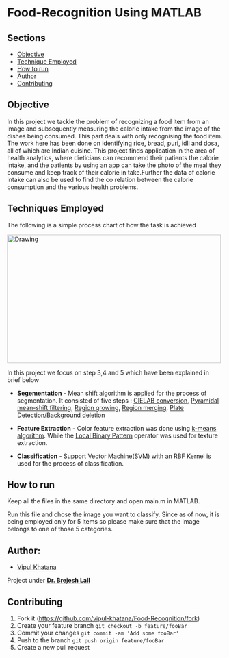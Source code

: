 # Food-Recognition Using MATLAB

## Sections 
+ [Objective](https://github.com/vipul-khatana/Food-Recognition#objective)
+ [Technique Employed](https://github.com/vipul-khatana/Food-Recognition#techniques-employed)
+ [How to run](https://github.com/vipul-khatana/Food-Recognition#how-to-run)
+ [Author](https://github.com/vipul-khatana/Food-Recognition#author)
+ [Contributing](https://github.com/vipul-khatana/Food-Recognition#contributing)

## Objective
In this project we tackle the problem of recognizing a food item from an image and subsequently measuring the calorie intake from the image of the dishes being consumed. This part deals with only recognising the food item. The work here has been done on identifying rice, bread, puri, idli and dosa, all of which are Indian cuisine. This project finds application in the area of health analytics, where dieticians can recommend their patients the calorie intake, and the patients by using an app can take the photo of the meal they consume and keep track of their calorie in take.Further the data of calorie intake can also be used to find the co relation between the calorie consumption and the various health problems.  

## Techniques Employed 
The following is a simple process chart of how the task is achieved 

<img src="flow_chart.png" alt="Drawing" width="500" height="300"/>

In this project we focus on step 3,4 and 5 which have been explained in brief below 

+ **Segementation** - Mean shift algorithm is applied for the process of segmentation. It consisted of five steps : [CIELAB conversion](https://en.wikipedia.org/wiki/Lab_color_space), [Pyramidal mean-shift filtering](https://en.wikipedia.org/wiki/Mean_shift), [Region growing](https://en.wikipedia.org/wiki/Region_growing), [Region merging](https://en.wikipedia.org/wiki/Statistical_region_merging), [Plate Detection/Background deletion](https://en.wikipedia.org/wiki/Background_subtraction) 

+ **Feature Extraction** - Color feature extraction was done using [k-means algorithm](https://en.wikipedia.org/wiki/K-means_clustering). While the [Local Binary Pattern](https://en.wikipedia.org/wiki/Local_binary_patterns) operator was used for texture extraction. 

+ **Classification** - Support Vector Machine(SVM) with an RBF Kernel is used for the process of classification. 

## How to run
Keep all the files in the same directory and open main.m in MATLAB.

Run this file and chose the image you want to classify. Since as of now, it is being employed only for 5 items so please make sure that the image belongs to one of those 5 categories. 

## Author: 
* [Vipul Khatana](https://github.com/vipul-khatana)

Project under [**Dr. Brejesh Lall**](http://ee.iitd.ernet.in/people/brijeshlall.html)

## Contributing

1) Fork it (https://github.com/vipul-khatana/Food-Recognition/fork)
2) Create your feature branch `git checkout -b feature/fooBar`
3) Commit your changes `git commit -am 'Add some fooBar'`
4) Push to the branch `git push origin feature/fooBar`
5) Create a new pull request 
